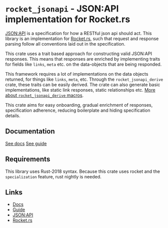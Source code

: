 # `rocket_jsonapi` - JSON:API implementation for Rocket.rs

[JSON:API](https://jsonapi.org/) is a specification for how a RESTful json api should act. This library is an 
implementation for [Rocket.rs](https://rocket.rs/), such that request and response parsing follow all conventions laid 
out in the specification.

This crate uses a trait based approach for constructing valid JSON:API responses. This means that responses are enriched
by implementing traits for fields like `links`, `meta` etc. on the data-objects that are being responded.

This framework requires a lot of implementations on the data objects returned, for things like `links`, 
`meta`, etc. Through the `rocket_jsonapi_derive` crate, these traits can be easily derived.
The crate can also generate basic implementations, like static link responses, static relationships etc.
[More about `rocket_jsonapi_derive` macros](TODO).

This crate aims for easy onboarding, gradual enrichment of responses, specification adherence, reducing boilerplate
and hiding specification details.

## Documentation

[See docs](TODO)
[See guide](TODO)

## Requirements

This library uses Rust-2018 syntax. Because this crate uses rocket and the `specialization` feature, rust nightly is 
needed.

## Links
 
 - [Docs](TODO)
 - [Guide](TODO)
 - [JSON:API](https://jsonapi.org/)
 - [Rocket.rs](https://rocket.rs/)